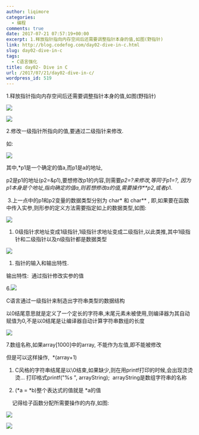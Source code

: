 ```yaml
---
author: liqimore
categories:
  - 编程
comments: true
date: 2017-07-21 07:57:19+00:00
excerpt: 1.释放指针指向内存空间后还需要调整指针本身的值,如图(野指针)
link: http://blog.codefog.com/day02-dive-in-c.html
slug: day02-dive-in-c
tags:
  - C语言强化
title: day02- Dive in C
url: /2017/07/21/day02-dive-in-c/
wordpress_id: 519
---
```



1.释放指针指向内存空间后还需要调整指针本身的值,如图(野指针)

![](https://static.codefog.com/qiniu/old/2017/07/e295fe243f91b8b25fe1956d06430eb2.png)

![](https://static.codefog.com/qiniu/old/2017/07/d6997e71ae29654afff6b90ba7cf402e.png)

2.修改一级指针所指向的值,要通过二级指针来修改.

如:

![](https://static.codefog.com/qiniu/old/2017/07/19afaa3ce6f238209c3a34b354378b94.png)

其中,*p1是一个确定的值a,而p1是a的地址,

p2是p1的地址(p2=&p1),要想修改p1的内容,则需要*p2=?来修改,等同于p1=?, 因为p1本身是个地址,指向确定的值a,则若想修改a的值,需要操作**p2,或者*p1.

 3.上一点中的p1和p2变量的数据类型分别为 char* 和 char** , 即,如果要在函数中传入实参,则形参的定义方法需要指定如上的数据类型,如图:

![](https://static.codefog.com/qiniu/old/2017/07/34b274ebfe070be69f14f5462f097701.png)





  1. 0级指针求地址变成1级指针,1级指针求地址变成二级指针,以此类推,其中1级指针和二级指针以及n级指针都是数据类型



![](https://static.codefog.com/qiniu/old/2017/07/1ebc24b3951730e7481ff81a49da3d68.png)





  1. 指针的输入和输出特性.



输出特性:  通过指针修改实参的值

6.![](https://static.codefog.com/qiniu/old/2017/07/a69fe682f64d25d809edea47d3155a09.png)

C语言通过一级指针来制造出字符串类型的数据结构

以0结尾意思就是定义了一个定长的字符串,末尾元素未被使用,则编译器为其自动赋值为0,不是以0结尾是让编译器自动计算字符串数组的长度

![](https://static.codefog.com/qiniu/old/2017/07/a0dabd64380e08d381f290a0bd8331d0.png)

7.数组名称,如果array[1000]中的array, 不能作为左值,即不能被修改

但是可以这样操作,  *(array+1)





  1. C风格的字符串结尾是以\0结束,如果缺少,则在用printf打印的时候,会出现烫烫烫... 打印格式printf("%s ", arrayString);  arrayString是数组字符串的名称



  2. (*a = *b)整个表达式的值就是 *a的值






    记得给子函数分配所需要操作的内存,如图:

![](https://static.codefog.com/qiniu/old/2017/07/d66e2181cbb5a56f7d184c15f2082355.png)

![](https://static.codefog.com/qiniu/old/2017/07/150e5dd22518c89305b1eff94f064287.png)